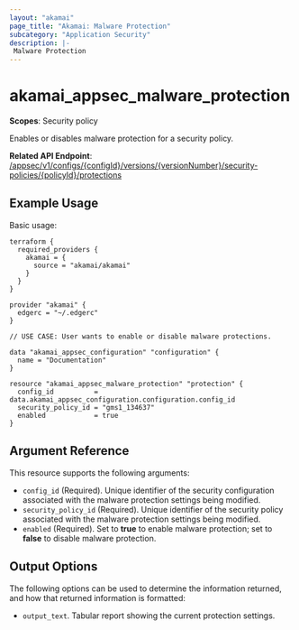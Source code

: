 ```yaml
---
layout: "akamai"
page_title: "Akamai: Malware Protection"
subcategory: "Application Security"
description: |-
 Malware Protection
---
```


# akamai_appsec_malware_protection

**Scopes**: Security policy

Enables or disables malware protection for a security policy.

**Related API Endpoint**: [/appsec/v1/configs/{configId}/versions/{versionNumber}/security-policies/{policyId}/protections](https://techdocs.akamai.com/application-security/reference/put-policy-protections)

## Example Usage

Basic usage:

```
terraform {
  required_providers {
    akamai = {
      source = "akamai/akamai"
    }
  }
}

provider "akamai" {
  edgerc = "~/.edgerc"
}

// USE CASE: User wants to enable or disable malware protections.

data "akamai_appsec_configuration" "configuration" {
  name = "Documentation"
}

resource "akamai_appsec_malware_protection" "protection" {
  config_id          = data.akamai_appsec_configuration.configuration.config_id
  security_policy_id = "gms1_134637"
  enabled            = true
}
```

## Argument Reference

This resource supports the following arguments:

- `config_id` (Required). Unique identifier of the security configuration associated with the malware protection settings being modified.
- `security_policy_id` (Required). Unique identifier of the security policy associated with the malware protection settings being modified.
- `enabled` (Required). Set to **true** to enable malware protection; set to **false** to disable malware protection.

## Output Options

The following options can be used to determine the information returned, and how that returned information is formatted:

- `output_text`. Tabular report showing the current protection settings.
